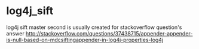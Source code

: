 # log4j_sift

log4j sift master second is usually created for stackoverflow question's answer http://stackoverflow.com/questions/37438715/appender-appender-is-null-based-on-mdcsiftingappender-in-log4j-properties-log4j
